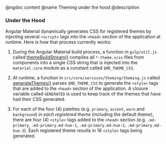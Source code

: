 @ngdoc content
@name Theming under the hood
@description

### Under the Hood

Angular Material dynamically generates CSS for registered themes by injecting several
`<script>` tags into the `<head>` section of the application at runtime. Here is how
that process currently works:

1. During the Angular Material build process, a function in `gulp/util.js` called
[themeBuildStream()](https://github.com/angular/material/blob/master/gulp/util.js#L187)
compiles all `*-theme.scss` files from components into a single CSS string that is
injected into the `material.core` module as a constant called `$MD_THEME_CSS`.

1. At runtime, a function in `src/core/services/theming/theming.js` called
[generateThemes()](https://github.com/angular/material/blob/master/src/core/services/theming/theming.js#L450)
parses `$MD_THEME_CSS` to generate the `<style>` tags that are added to the `<head>`
section of the application. A closure variable called `GENERATED` is used to keep track
of the themes that have had their CSS generated.

1. For each of the four (4) palettes (e.g. `primary`, `accent`, `warn` and `background`)
*in each registered theme* (including the default theme), there are four (4) `<style>`
tags added to the `<head>` section (e.g. `.md-primary`, `.md-primary.md-hue-1`,
`.md-primary.md-hue-2`, `.md-primary.md-hue-3`). Each registered theme
results in 16 `<style>` tags being generated. 
